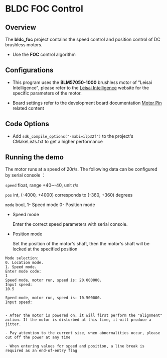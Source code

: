 # BLDC FOC Control

## Overview

The **bldc_foc** project contains the speed control and position control of DC brushless motors.
- Use the **FOC** control algorithm

## Configurations

- This program uses the **BLM57050-1000** brushless motor of "Leisai Intelligence", please refer to the [Leisai Intelligence](https://leisai.com/) website for the specific parameters of the motor.

- Board settings refer to the development board documentation [Motor Pin](lab_board_motor_ctrl_pin) related content

## Code Options

- Add `sdk_compile_options("-mabi=ilp32f")` to the project's CMakeLists.txt to get a higher performance

## Running the demo

The motor runs at a speed of 20r/s.
The following data can be configured by serial console ：

`speed` float, range +40~-40, unit r/s

`pos` int, (-4000, +4000) corresponds to (-360, +360) degrees

`mode` bool, 1- Speed mode 0- Position mode

- Speed mode

	Enter the correct speed parameters with serial console.

- Position mode

	Set the position of the motor's shaft, then the motor's shaft will be locked at the specified position

```console
Mode selection:
0. Location mode.
1. Speed mode.
Enter mode code:
1
Speed mode, motor run, speed is: 20.000000.
Input speed:
10.5

Speed mode, motor run, speed is: 10.500000.
Input speed:

```

```{warning}

- After the motor is powered on, it will first perform the "alignment" action. If the motor is disturbed at this time, it will produce a jitter.

- Pay attention to the current size, when abnormalities occur, please cut off the power at any time

- When entering values for speed and position, a line break is required as an end-of-entry flag

```
